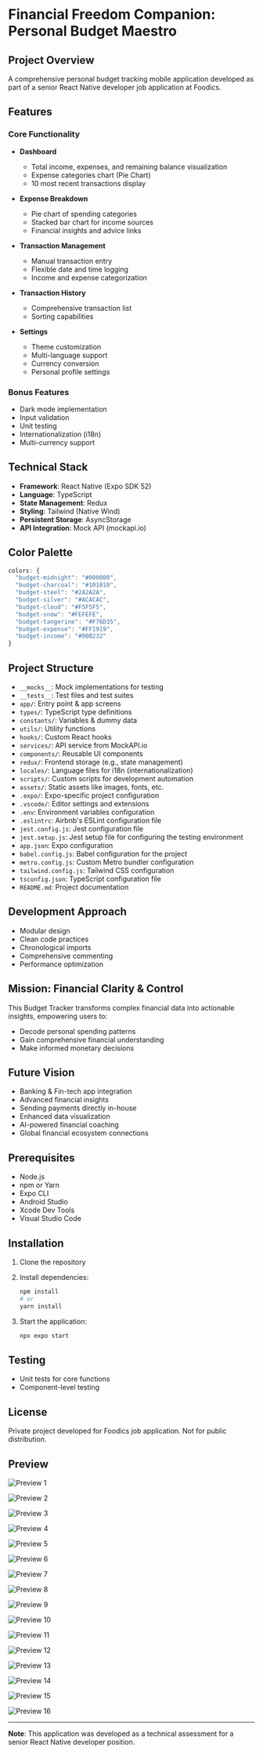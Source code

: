# Financial Freedom Companion: Personal Budget Maestro

## Project Overview

A comprehensive personal budget tracking mobile application developed as part of a senior React Native developer job application at Foodics.

## Features

### Core Functionality

- **Dashboard**
  - Total income, expenses, and remaining balance visualization
  - Expense categories chart (Pie Chart)
  - 10 most recent transactions display

- **Expense Breakdown**
  - Pie chart of spending categories
  - Stacked bar chart for income sources
  - Financial insights and advice links

- **Transaction Management**
  - Manual transaction entry
  - Flexible date and time logging
  - Income and expense categorization

- **Transaction History**
  - Comprehensive transaction list
  - Sorting capabilities

- **Settings**
  - Theme customization
  - Multi-language support
  - Currency conversion
  - Personal profile settings

### Bonus Features

- Dark mode implementation
- Input validation
- Unit testing
- Internationalization (i18n)
- Multi-currency support

## Technical Stack

- **Framework**: React Native (Expo SDK 52)
- **Language**: TypeScript
- **State Management**: Redux
- **Styling**: Tailwind (Native Wind)
- **Persistent Storage**: AsyncStorage
- **API Integration**: Mock API (mockapi.io)

## Color Palette

```javascript
colors: {
  "budget-midnight": "#000000",
  "budget-charcoal": "#101010",
  "budget-steel": "#2A2A2A",
  "budget-silver": "#ACACAC",
  "budget-cloud": "#F5F5F5",
  "budget-snow": "#FEFEFE",
  "budget-tangerine": "#F76D35",
  "budget-expense": "#FF1919",
  "budget-income": "#00B232"
}
```

## Project Structure

- `__mocks__`: Mock implementations for testing
- `__tests__`: Test files and test suites
- `app/`: Entry point & app screens
- `types/`: TypeScript type definitions
- `constants/`: Variables & dummy data
- `utils/`: Utility functions
- `hooks/`: Custom React hooks
- `services/`: API service from MockAPI.io
- `components/`: Reusable UI components
- `redux/`: Frontend storage (e.g., state management)
- `locales/`: Language files for i18n (internationalization)
- `scripts/`: Custom scripts for development automation
- `assets/`: Static assets like images, fonts, etc.
- `.expo/`: Expo-specific project configuration
- `.vscode/`: Editor settings and extensions
- `.env`: Environment variables configuration
- `.eslintrc`: Airbnb's ESLint configuration file
- `jest.config.js`: Jest configuration file
- `jest.setup.js`: Jest setup file for configuring the testing environment
- `app.json`: Expo configuration
- `babel.config.js`: Babel configuration for the project
- `metro.config.js`: Custom Metro bundler configuration
- `tailwind.config.js`: Tailwind CSS configuration
- `tsconfig.json`: TypeScript configuration file
- `README.md`: Project documentation

## Development Approach

- Modular design
- Clean code practices
- Chronological imports
- Comprehensive commenting
- Performance optimization

## Mission: Financial Clarity & Control

This Budget Tracker transforms complex financial data into actionable insights, empowering users to:

- Decode personal spending patterns
- Gain comprehensive financial understanding
- Make informed monetary decisions

## Future Vision

- Banking & Fin-tech app integration
- Advanced financial insights
- Sending payments directly in-house
- Enhanced data visualization
- AI-powered financial coaching
- Global financial ecosystem connections

## Prerequisites

- Node.js
- npm or Yarn
- Expo CLI
- Android Studio
- Xcode Dev Tools
- Visual Studio Code

## Installation

1. Clone the repository
2. Install dependencies:

   ```bash
   npm install
   # or
   yarn install
   ```

3. Start the application:

   ```bash
   npx expo start
   ```

## Testing

- Unit tests for core functions
- Component-level testing

## License

Private project developed for Foodics job application. Not for public distribution.

## Preview

![Preview 1](assets/preview/1.png)

![Preview 2](assets/preview/2.png)

![Preview 3](assets/preview/3.png)

![Preview 4](assets/preview/4.png)

![Preview 5](assets/preview/5.png)

![Preview 6](assets/preview/6.png)

![Preview 7](assets/preview/7.png)

![Preview 8](assets/preview/8.png)

![Preview 9](assets/preview/9.png)

![Preview 10](assets/preview/10.png)

![Preview 11](assets/preview/11.png)

![Preview 12](assets/preview/12.png)

![Preview 13](assets/preview/13.png)

![Preview 14](assets/preview/14.png)

![Preview 15](assets/preview/15.png)

![Preview 16](assets/preview/16.png)

---

**Note**: This application was developed as a technical assessment for a senior React Native developer position.
